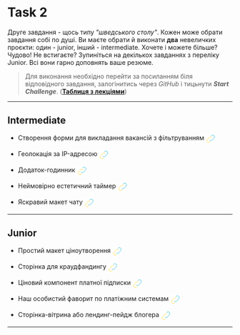 # Task 2
Друге завдання - щось типу *"шведського столу"*. Кожен може обрати завдання собі по душі. 
Ви маєте обрати й виконати **два** невеличких проєкти: один - junior, інший - intermediate.
Хочете і можете більше? Чудово! Не встигаєте? Зупиніться на декількох завданнях з переліку Junior.
Всі вони гарно доповнять ваше резюме.</br>
> Для виконання необхідно перейти за посиланням біля відповідного завдання, залогінитись через *GitHub* і тицьнути ***Start Challenge***.
(**[Таблиця з лекціями](https://docs.google.com/spreadsheets/d/1SDxxkcWLVGtGAJ_X6-9lOAAfYdhU44zaEYIiKTABvLU/edit#gid=0)**)
---
## Intermediate
- Створення форми для викладання вакансій з фільтруванням
  [<img align="top" width="22px" height="22px" src="https://raw.githubusercontent.com/thank1ess/icons/master/link/5.png" />](https://www.frontendmentor.io/challenges/job-listings-with-filtering-ivstIPCt)
  
- Геолокація за IP-адресою
  [<img align="top" width="22px" height="22px" src="https://raw.githubusercontent.com/thank1ess/icons/master/link/5.png" />](https://www.frontendmentor.io/challenges/ip-address-tracker-I8-0yYAH0)

- Додаток-годинник
  [<img align="top" width="22px" height="22px" src="https://raw.githubusercontent.com/thank1ess/icons/master/link/5.png" />](https://www.frontendmentor.io/challenges/clock-app-LMFaxFwrM)

- Неймовірно естетичний таймер
[<img align="top" width="22px" height="22px" src="https://raw.githubusercontent.com/thank1ess/icons/master/link/5.png" />](https://www.frontendmentor.io/challenges/launch-countdown-timer-N0XkGfyz-)

- Яскравий макет чату
  [<img align="top" width="22px" height="22px" src="https://raw.githubusercontent.com/thank1ess/icons/master/link/5.png" />](https://www.frontendmentor.io/challenges/chat-app-css-illustration-O5auMkFqY)
---
## Junior
- Простий макет ціноутворення
  [<img align="top" width="22px" height="22px" src="https://raw.githubusercontent.com/thank1ess/icons/master/link/5.png" />](https://www.frontendmentor.io/challenges/interactive-pricing-component-t0m8PIyY8)

- Сторінка для краудфандингу
[<img align="top" width="22px" height="22px" src="https://raw.githubusercontent.com/thank1ess/icons/master/link/5.png" />](https://www.frontendmentor.io/challenges/crowdfunding-product-page-7uvcZe7ZR)

- Ціновий компонент платної підписки
[<img align="top" width="22px" height="22px" src="https://raw.githubusercontent.com/thank1ess/icons/master/link/5.png" />](https://www.frontendmentor.io/challenges/pricing-component-with-toggle-8vPwRMIC)

- Наш особистий фаворит по платіжним системам
[<img align="top" width="22px" height="22px" src="https://raw.githubusercontent.com/thank1ess/icons/master/link/5.png" />](https://github.com/muhammed/vue-interactive-paycard)

- Сторінка-вітрина або лендинг-пейдж блогера
[<img align="top" width="22px" height="22px" src="https://raw.githubusercontent.com/thank1ess/icons/master/link/5.png" />](https://www.frontendmentor.io/challenges/blogr-landing-page-EX2RLAApP)

---